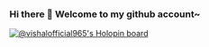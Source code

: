 ### Hi there 👋 Welcome to my github account~
[![@vishalofficial965's Holopin board](https://holopin.io/api/user/board?user=vishalofficial965)](https://holopin.io/@vishalofficial965)

<!--
**vishalofficial965/vishalofficial965** is a ✨ _special_ ✨ repository because its `README.md` (this file) appears on your GitHub profile.

Here are some ideas to get you started:

- 🔭 I’m currently working on ...
- 🌱 I’m currently learning ...
- 👯 I’m looking to collaborate on ...
- 🤔 I’m looking for help with ...
- 💬 Ask me about ...
- 📫 How to reach me: ...
- 😄 Pronouns: ...
- ⚡ Fun fact: ...
-->
